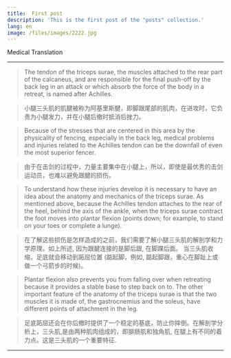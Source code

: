 ```yaml
---
title:  First post
description: 'This is the first post of the "posts" collection.'
lang: en
image: /files/images/2222.jpg
---
```


Medical Translation

---
> The tendon of the triceps surae, the muscles attached to the rear part of the calcaneus, and are responsible for the final push-off by the back leg in an attack or which absorb the force of the body in a retreat, is named after Achilles.

>小腿三头肌的肌腱被称为阿基里斯腱，即脚跟尾部的肌肉，在进攻时，它负责为小腿发力，并在小腿后撤时抵消后挫力。

>Because of the stresses that are centered in this area by the physicality of fencing, especially in the back leg, medical problems and injuries related to the Achilles tendon can be the downfall of even the most superior fencer.

>由于在击剑的过程中，力量主要集中在小腿上，所以，即使是最优秀的击剑运动员，也难以避免跟腱的损伤。

>To understand how these injuries develop it is necessary to have an idea about the anatomy and mechanics of the triceps surae. As mentioned above, because the Achilles tendon attaches to the rear of the heel, behind the axis of the ankle, when the triceps surae contract the foot moves into plantar flexion (points down; for example, to stand on your toes or complete a lunge).

> 在了解这些损伤是怎样造成的之前，我们需要了解小腿三头肌的解剖学和力学原理。如上所述, 因为跟腱连接的是脚后跟, 在脚踝后面。 当三头肌收缩，足底就会移动到跖屈位置 (踮起脚，例如, 踮起脚跟，重心在脚趾上或做一个弓箭步的时候)。

>Plantar flexion also prevents you from falling over when retreating because it provides a stable base to step back on to. The other important feature of the anatomy of the triceps surae is that the two muscles it is made of, the gastrocnemius and the soleus, have different points of attachment in the leg.

>足底跖屈还会在你后撤时提供了一个稳定的基底，防止你摔倒。在解剖学分析上，三头肌,是由两种肌肉组成的，即腓肠肌和独角肌, 在腿上有不同的着力点。这是三头肌的一个重要特征.
---
